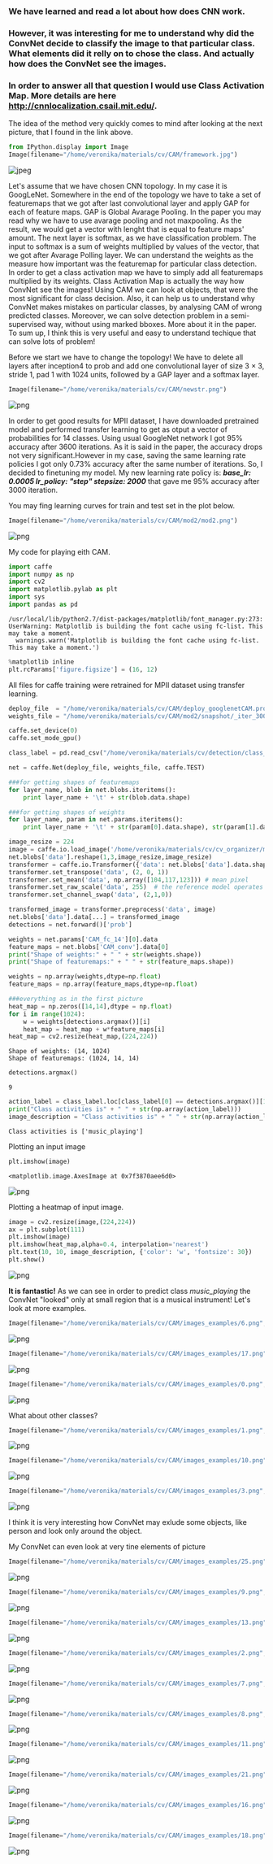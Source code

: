 
### We have learned and read a lot about how does CNN work. 
### However, it was interesting for me to understand why did the ConvNet decide to classify the image to that particular class. What elements did it relly on to chose the class. And actually how does the ConvNet see the images.
### In order to answer all that question I would use Class Activation Map. More details are here <http://cnnlocalization.csail.mit.edu/>. 


The idea of the method very quickly comes to mind after looking at the next picture, that I found in the link above.


```python
from IPython.display import Image
Image(filename="/home/veronika/materials/cv/CAM/framework.jpg")
```




![jpeg](/img/output_2_0.jpeg)



Let's assume that we have chosen CNN topology. In my case it is GoogLeNet. Somewhere in the end of the topology we have to take a set of featuremaps that we got after last convolutional layer and apply GAP for each of feature maps. GAP is Global Avarage Pooling. In the paper you may read why we have to use avarage pooling and not maxpooling. As the result, we would get a vector with lenght that is equal to feature maps' amount. The next layer is softmax, as we have classification problem. The input to softmax is a sum of weights multiplied by values of the vector, that we got after Avarage Polling layer. We can understand the weights as the measure how important was the featuremap for particular class detection. In order to get a class activation map we have to simply add all featuremaps multiplied by its weights. Class Activation Map is actually the way how ConvNet see the images! Using CAM we can look at objects, that were the most significant for class decision. Also, it can help us to understand why ConvNet makes mistakes on particular classes, by analysing CAM of wrong predicted classes. 
Moreover, we can solve detection problem in a semi-supervised way, without using marked bboxes. More about it in the paper.
To sum up, I think this is very useful and easy to understand techique that can solve lots of problem!

Before we start we have to change the topology! We have to delete all layers after inception4 to prob and add one convolutional layer of size 3 × 3, stride 1, pad 1 with 1024 units, followed by a GAP layer and a softmax layer.


```python
Image(filename="/home/veronika/materials/cv/CAM/newstr.png")
```




![png](output_5_0.png)



In order to get good results for MPII dataset, I have downloaded pretrained model and performed transfer learning to get as otput a vector of probabilities for 14 classes.
Using usual GoogleNet network I got 95% accuracy after 3600 iterations. As it is said in the paper, the accuracy drops not very significant.However in my case, saving the same learning rate policies I got only 0.73% accuracy after the same number of iterations. So, I decided to finetuning my model. My new learning rate policy is:
***base_lr: 0.0005
lr_policy: "step"
stepsize: 2000***
that gave me 95% accuracy after 3000 iteration.

You may fing learning curves for train and test set in the plot below.


```python
Image(filename="/home/veronika/materials/cv/CAM/mod2/mod2.png")
```




![png](output_8_0.png)



My code for playing eith CAM.


```python
import caffe
import numpy as np
import cv2
import matplotlib.pylab as plt
import sys
import pandas as pd
```

    /usr/local/lib/python2.7/dist-packages/matplotlib/font_manager.py:273: UserWarning: Matplotlib is building the font cache using fc-list. This may take a moment.
      warnings.warn('Matplotlib is building the font cache using fc-list. This may take a moment.')



```python
%matplotlib inline
plt.rcParams['figure.figsize'] = (16, 12)
```

All files for caffe training were retrained for MPII dataset using transfer learning.


```python
deploy_file  = "/home/veronika/materials/cv/CAM/deploy_googlenetCAM.prototxt"
weights_file = "/home/veronika/materials/cv/CAM/mod2/snapshot/_iter_3000.caffemodel"

caffe.set_device(0)
caffe.set_mode_gpu()
```


```python
class_label = pd.read_csv("/home/veronika/materials/cv/detection/class_labels.csv", sep = " ", header = None)

```


```python
net = caffe.Net(deploy_file, weights_file, caffe.TEST)
```


```python
###for getting shapes of featuremaps
for layer_name, blob in net.blobs.iteritems():
    print layer_name + '\t' + str(blob.data.shape)
```


```python
###for getting shapes of weights
for layer_name, param in net.params.iteritems():
    print layer_name + '\t' + str(param[0].data.shape), str(param[1].data.shape)
```


```python
image_resize = 224
image = caffe.io.load_image('/home/veronika/materials/cv/cv_organizer/mydata/test/034947412.jpg')
net.blobs['data'].reshape(1,3,image_resize,image_resize)
transformer = caffe.io.Transformer({'data': net.blobs['data'].data.shape})
transformer.set_transpose('data', (2, 0, 1))
transformer.set_mean('data', np.array([104,117,123])) # mean pixel
transformer.set_raw_scale('data', 255)  # the reference model operates on images in [0,255] range instead of [0,1]
transformer.set_channel_swap('data', (2,1,0))

transformed_image = transformer.preprocess('data', image)
net.blobs['data'].data[...] = transformed_image
detections = net.forward()['prob']
```


```python
weights = net.params['CAM_fc_14'][0].data
feature_maps = net.blobs['CAM_conv'].data[0]
print("Shape of weights:" + " " + str(weights.shape))
print("Shape of featuremaps:" + " " + str(feature_maps.shape))

weights = np.array(weights,dtype=np.float)
feature_maps = np.array(feature_maps,dtype=np.float)

###everything as in the first picture
heat_map = np.zeros([14,14],dtype = np.float)
for i in range(1024):
    w = weights[detections.argmax()][i]
    heat_map = heat_map + w*feature_maps[i]
heat_map = cv2.resize(heat_map,(224,224))
```

    Shape of weights: (14, 1024)
    Shape of featuremaps: (1024, 14, 14)



```python
detections.argmax()
```




    9




```python
action_label = class_label.loc[class_label[0] == detections.argmax()][1]
print("Class activities is" + " " + str(np.array(action_label)))
image_description = "Class activities is" + " " + str(np.array(action_label))
```

    Class activities is ['music_playing']


Plotting an input image


```python
plt.imshow(image)
```




    <matplotlib.image.AxesImage at 0x7f3870aee6d0>




![png](output_23_1.png)


Plotting a heatmap of input image.


```python
image = cv2.resize(image,(224,224))
ax = plt.subplot(111)
plt.imshow(image)
plt.imshow(heat_map,alpha=0.4, interpolation='nearest')
plt.text(10, 10, image_description, {'color': 'w', 'fontsize': 30})
plt.show()
```


![png](output_25_0.png)


**It is fantastic!** As we can see in order to predict class *music_playing* the ConvNet "looked" only at small region that is a musical instrument!
Let's look at more examples.


```python
Image(filename="/home/veronika/materials/cv/CAM/images_examples/6.png", width=420)
```




![png](output_27_0.png)




```python
Image(filename="/home/veronika/materials/cv/CAM/images_examples/17.png", width=420)
```




![png](output_28_0.png)




```python
Image(filename="/home/veronika/materials/cv/CAM/images_examples/0.png", width=420)
```




![png](output_29_0.png)



What about other classes?


```python
Image(filename="/home/veronika/materials/cv/CAM/images_examples/1.png", width=420)

```




![png](output_31_0.png)




```python
Image(filename="/home/veronika/materials/cv/CAM/images_examples/10.png", width=420)
```




![png](output_32_0.png)




```python
Image(filename="/home/veronika/materials/cv/CAM/images_examples/3.png", width=420)
```




![png](output_33_0.png)



I think it is very interesting how ConvNet may exlude some objects, like person and look only around the object.

My ConvNet can even look at very tine elements of picture


```python
Image(filename="/home/veronika/materials/cv/CAM/images_examples/25.png", width=420)
```




![png](output_36_0.png)




```python
Image(filename="/home/veronika/materials/cv/CAM/images_examples/9.png", width=420)
```




![png](output_37_0.png)




```python
Image(filename="/home/veronika/materials/cv/CAM/images_examples/13.png", width=420)
```




![png](output_38_0.png)




```python
Image(filename="/home/veronika/materials/cv/CAM/images_examples/2.png", width=420)
```




![png](output_39_0.png)




```python
Image(filename="/home/veronika/materials/cv/CAM/images_examples/7.png", width=420)
```




![png](output_40_0.png)




```python
Image(filename="/home/veronika/materials/cv/CAM/images_examples/8.png", width=420)
```




![png](output_41_0.png)




```python
Image(filename="/home/veronika/materials/cv/CAM/images_examples/11.png", width=420)
```




![png](output_42_0.png)




```python
Image(filename="/home/veronika/materials/cv/CAM/images_examples/21.png", width=420)
```




![png](output_43_0.png)




```python
Image(filename="/home/veronika/materials/cv/CAM/images_examples/16.png", width=420)
```




![png](output_44_0.png)




```python
Image(filename="/home/veronika/materials/cv/CAM/images_examples/18.png", width=420)
```




![png](output_45_0.png)




```python

```
